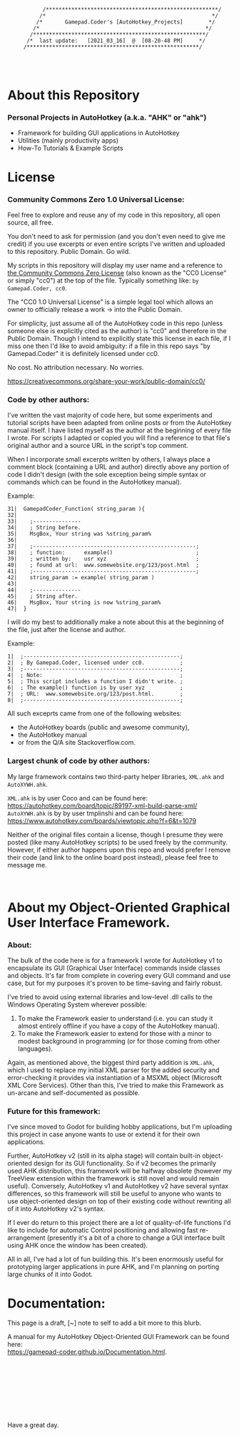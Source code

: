 ```
           /******************************************************/
          /*                                                    */
         /*       Gamepad.Coder's [AutoHotkey_Projects]        */
        /*                                                    */
       /******************************************************/
      /*  last update:   [2021_03_16]  @  [08-20-48 PM]     */
     /******************************************************/
       
```

<br />

# About this Repository

### Personal Projects in AutoHotkey (a.k.a. "AHK" or "ahk")<br>
- Framework for building GUI applications in AutoHotkey
- Utilities (mainly productivity apps)
- How-To Tutorials & Example Scripts

# License 

### Community Commons Zero 1.0 Universal License:

Feel free to explore and reuse any of my code in this repository, all open source, all free.

You don't need to ask for permission (and you don't even need to give me credit) if you use excerpts or even entire scripts I've written and uploaded to this repository. Public Domain. Go wild.

My scripts in this repository will display my user name and a reference to [the Community Commons Zero License](https://creativecommons.org/share-your-work/public-domain/cc0/) (also known as the "CC0 License" or simply "cc0") at the top of the file. Typically something like: `by Gamepad.Coder, cc0`.

The "CC0 1.0 Universal License" is a simple legal tool which allows an owner to officially release a work -> into the Public Domain. 

For simplicity, just assume all of the AutoHotkey code in this repo (unless someone else is explicitly cited as the author) is "cc0" and therefore in the Public Domain. Though I intend to explicitly state this license in each file, if I miss one then I'd like to avoid ambiguity: if a file in this repo says "by Gamepad.Coder" it is definitely licensed under cc0.

No cost. No attribution necessary. No worries.

https://creativecommons.org/share-your-work/public-domain/cc0/

### Code by other authors:

I've written the vast majority of code here, but some experiments and tutorial scripts have been adapted from online posts or from the AutoHotkey manual itself. I have listed myself as the author at the beginning of every file I wrote. For scripts I adapted or copied you will find a reference to that file's original author and a source URL in the script's top comment. 

When I incorporate small excerpts written by others, I always place a comment block (containing a URL and author) directly above any portion of code I didn't design (with the sole exception being simple syntax or commands which can be found in the AutoHotkey manual). 

Example:

```AutoHotkey
31|  GamepadCoder_Function( string_param ){
32|  
33|    ;---------------
34|    ; String before.
35|    MsgBox, Your string was %string_param%
36|    
37|    ;---------------------------------------------------;
38|    ; function:      example()                          ;
39|    ; written by:    usr xyz                            ;
40|    ; found at url:  www.somewebsite.org/123/post.html  ;
41|    ;---------------------------------------------------;
42|    string_param := example( string_param )
43|    
44|    ;---------------
45|    ; String after.
46|    MsgBox, Your string is now %string_param%
47|  }
```

I will do my best to additionally make a note about this at the beginning of the file, just after the license and author. 

Example: 

```AutoHotkey
1|  ;-------------------------------------------------;
2|  ; By Gamepad.Coder, licensed under cc0.           ;
3|  ;-------------------------------------------------;
4|  ; Note:                                           ;
5|  ; This script includes a function I didn't write. ;
6|  ; The example() function is by user xyz           ;
7|  ; URL:  www.somewebsite.org/123/post.html.        ;
8|  ;-------------------------------------------------;
```

All such exceprts came from one of the following websites:
- the AutoHotkey boards (public and awesome community),
- the AutoHotkey manual
- or from the Q/A site Stackoverflow.com.

### Largest chunk of code by other authors:

My large framework contains two third-party helper libraries, `XML.ahk` and `AutoXYWH.ahk`.

`XML.ahk` is by user Coco and can be found here: https://autohotkey.com/board/topic/89197-xml-build-parse-xml/ <br>
`AutoXYWH.ahk` is by by user tmplinshi and can be found here: https://www.autohotkey.com/boards/viewtopic.php?f=6&t=1079

Neither of the original files contain a license, though I presume they were posted (like many AutoHotkey scripts) to be used freely by the community. However, if either author happens upon this repo and would prefer I remove their code (and link to the online board post instead), please feel free to message me.


<br />


# About my Object-Oriented Graphical User Interface Framework.


### About:

The bulk of the code here is for a framework I wrote for AutoHotkey v1 to encapsulate its GUI (Graphical User Interface) commands inside classes and objects. It's far from complete in covering every GUI command and use case, but for my purposes it's proven to be time-saving and fairly robust. 

I've tried to avoid using external libraries and low-level .dll calls to the Windows Operating System wherever possible:
1. To make the Framework easier to understand (i.e. you can study it almost entirely offline if you have a copy of the AutoHotkey manual).
2. To make the Framework easier to extend for those with a minor to modest background in programming (or for those coming from other languages).

Again, as mentioned above, the biggest third party addition is `XML.ahk`, which I used to replace my initial XML parser for the added security and error-checking it provides via instantiation of a MSXML object (Microsoft XML Core Services). Other than this, I've tried to make this Framework as un-arcane and self-documented as possible.

### Future for this framework:

I've since moved to Godot for building hobby applications, but I'm uploading this project in case anyone wants to use or extend it for their own applications.

Further, AutoHotkey v2 (still in its alpha stage) will contain built-in object-oriented design for its GUI functionality. So if v2 becomes the primarily used AHK distribution, this framework will be halfway obsolete (however my TreeView extension within the framework is still novel and would remain useful). Conversely, AutoHotkey v1 and AutoHotkey v2 have several syntax differences, so this framework will still be useful to anyone who wants to use object-oriented design on top of their existing code without rewriting all of it into AutoHotkey v2's syntax.

If I ever do return to this project there are a lot of quality-of-life functions I'd like to include for automatic Control positioning and allowing fast re-arrangement (presently it's a bit of a chore to change a GUI interface built using AHK once the window has been created).

All in all, I've had a lot of fun building this. It's been enormously useful for prototyping larger applications in pure AHK, and I'm planning on porting large chunks of it into Godot.

# Documentation:

This page is a draft, [~] note to self to add a bit more to this blurb.

A manual for my AutoHotkey Object-Oriented GUI Framework can be found here:<br>
https://gamepad-coder.github.io/Documentation.html.

<br />

<br />

<br />

<br />

<br />

<br />

<br />


Have a great day.
